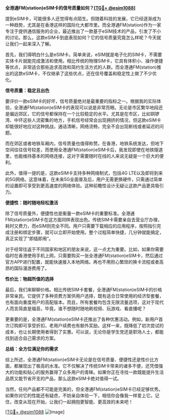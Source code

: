 **全港通FM(station)eSIM卡的信号质量如何？[[TG💪+ @esim1088](https://t.me/s/esim1088)]**

提到eSIM卡，可能很多人还觉得有点陌生。但随着科技的发展，它已经逐渐成为一种趋势，尤其是在香港这样的国际化大都市里。而全港通FM(station)作为一家专注于提供通信服务的企业，最近推出了一款基于eSIM技术的产品，引发了不小的讨论。那么，这款eSIM卡到底表现如何？它的信号质量究竟怎么样呢？今天就让我们一起来深入了解。

首先，我们得明白什么是eSIM卡。简单来说，eSIM就是电子化的SIM卡，不需要实体卡片就能完成激活和使用。相比传统的物理SIM卡，它具有体积小、操作便捷等优点，非常适合那些追求高效和简约生活方式的人群。而全港通FM(station)推出的这款eSIM卡，不仅继承了这些优点，还在信号覆盖和稳定性上做了不少优化。

**信号质量：稳定且出色**

要评价一款eSIM卡的好坏，信号质量绝对是最重要的指标之一。根据我的实际体验，全港通FM(station)eSIM卡的表现可以说是非常亮眼。无论是市区繁华地段还是偏远郊区，它的信号都保持在一个比较稳定的水平。尤其是在市区，比如铜锣湾、中环这些人流密集的地方，手机信号经常会出现拥挤的情况，但这款eSIM卡却能很好地应对这种挑战，通话清晰，网络流畅，完全不会出现断线或者延迟的问题。

而在郊区或者地铁车厢内，信号质量也值得称赞。在香港，地铁系统发达，但地下空间往往信号较差，而使用全港通FM(station)eSIM卡后，我发现即使在地铁隧道里，也能维持基本的网络连接，这对于需要随时在线的人来说无疑是一个巨大的便利。

此外，值得一提的是，这款eSIM卡支持多种网络制式，包括4G LTE以及即将到来的5G网络。这意味着，在未来5G全面普及后，用户无需更换硬件，只需通过简单的设置即可享受到更高速度的网络体验。这种前瞻性设计无疑让这款产品更具吸引力。

**便捷性：随时随地轻松激活**

除了信号质量外，便捷性也是衡量一款eSIM卡的重要标准。全港通FM(station)eSIM卡在这方面同样表现出色。传统SIM卡需要亲自去营业厅办理，耗时又费力，而eSIM则完全不同。用户只需要下载相应的应用程序，按照指引完成注册和绑定步骤，就可以立即开始使用。整个过程简单快捷，几分钟就能搞定，真正实现了“即插即用”。

对于经常往返于不同国家和地区的朋友来说，这一点尤为重要。比如，如果你需要临时在香港使用手机上网，只需要购买一张全港通FM(station)eSIM卡，然后通过官方APP进行配置，就能快速接入本地网络。再也不用担心繁琐的换卡流程或者高昂的国际漫游费用了。

**性价比：物超所值的选择**

最后，我们来聊聊价格。相比传统SIM卡套餐，全港通FM(station)eSIM卡的价格非常亲民。它提供了多种资费方案供用户选择，既有适合日常使用的经济型套餐，也有面向重度用户的高配版本。而且，所有套餐均包含无限流量选项，这对于现代人而言简直是福音。毕竟，谁不想随时随地刷视频、玩游戏、看直播呢？

更重要的是，全港通FM(station)eSIM卡还推出了各种优惠活动。例如，新用户首次订购即可享受折扣，老用户续费也有额外奖励。这样一来，既降低了初次尝试的成本，也让长期使用者得到了实惠。可以说，无论你是学生党还是职场人士，都能找到适合自己需求的方案。

**总结：全方位满足你的需求**

综上所述，全港通FM(station)eSIM卡无论是在信号质量、便捷性还是性价比方面，都展现出了极高的水准。它不仅解决了传统SIM卡带来的诸多不便，还凭借强大的功能和贴心的服务赢得了众多用户的青睐。如果你正在寻找一款既能提升生活品质又能节省开支的产品，那么这款eSIM卡绝对值得一试。

当然，任何产品都不可能是完美的，但全港通FM(station)eSIM卡已经足够优秀。如果你对它的性能还有疑虑，不妨亲自体验一下，相信你会像我一样爱上它。记住，改变从现在开始，让我们一起拥抱更智能、更高效的未来吧！

[[TG💪+ @esim1088](https://t.me/s/esim1088) ![Image](https://i.postimg.cc/4NQfJmqS/Snipaste-2025-05-13-00-14-12.png)]
